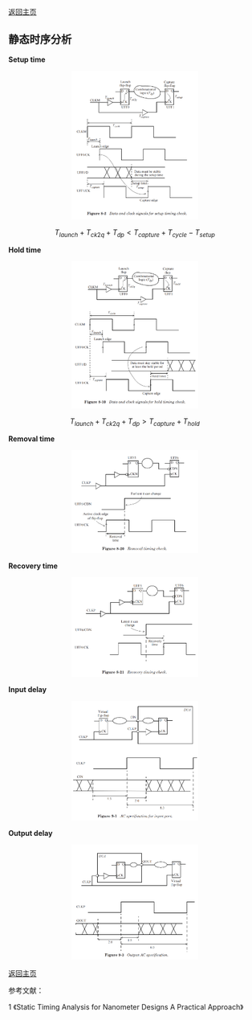 [返回主页](../../README.md)

## 静态时序分析

**Setup time**

<p align="center"><img src="./fig1.png" width="50%" height="50%"></p>

```math
T_{launch}+T_{ck2q}+T_{dp}<T_{capture}+T_{cycle}-T_{setup}
```

**Hold time**

<p align="center"><img src="./fig2.png" width="50%" height="50%"></p>

```math
T_{launch}+T_{ck2q}+T_{dp}>T_{capture}+T_{hold}
```

**Removal time**

<p align="center"><img src="./fig3.png" width="50%" height="50%"></p>

**Recovery time**

<p align="center"><img src="./fig4.png" width="50%" height="50%"></p>

**Input delay**

<p align="center"><img src="./fig5.png" width="50%" height="50%"></p>

**Output delay**

<p align="center"><img src="./fig6.png" width="50%" height="50%"></p>

[返回主页](../../README.md)

参考文献：

1 《Static Timing Analysis for Nanometer Designs A Practical Approach》

<script type="text/javascript">
  document.body.style.backgroundColor='#fdefe6';
</script>